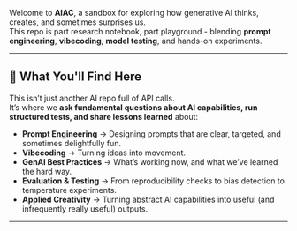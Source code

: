 Welcome to **AIAC**, a sandbox for exploring how generative AI thinks, creates, and sometimes surprises us.  
This repo is part research notebook, part playground - blending **prompt engineering**, **vibecoding**, **model testing**, and hands-on experiments.

---

## 🌟 What You'll Find Here

This isn’t just another AI repo full of API calls.  
It’s where we **ask fundamental questions about AI capabilities, run structured tests, and share lessons learned** about:

- **Prompt Engineering** → Designing prompts that are clear, targeted, and sometimes delightfully fun.
- **Vibecoding** → Turning ideas into movement.
- **GenAI Best Practices** → What’s working now, and what we’ve learned the hard way.
- **Evaluation & Testing** → From reproducibility checks to bias detection to temperature experiments.
- **Applied Creativity** → Turning abstract AI capabilities into useful (and infrequently really useful) outputs.

---
